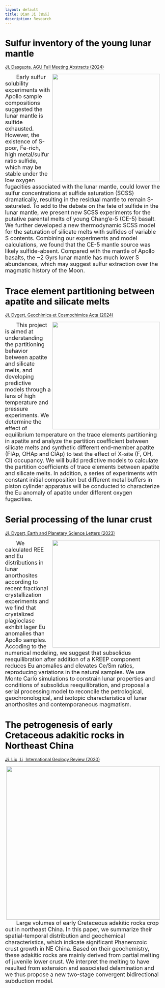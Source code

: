 ```yaml
---
layout: default
title: Dian Ji (吉点)
description: Research
---
```


# <span style="color:black">Sulfur inventory of the young lunar mantle</span>
 
 [**Ji**, Dasgupta, AGU Fall Meeting Abstracts (2024)](https://agu.confex.com/agu/agu24/meetingapp.cgi/Paper/1517917)
 
<img align="right" src="https://dian01811.github.io/files/SCSS.jpg" width="350"> 
  
<font size=4>&emsp;&emsp;Early sulfur solubility experiments with Apollo sample compositions suggested the lunar mantle is sulfide exhausted. However, the existence of S-poor, Fe-rich, high metal/sulfur ratio sulfide, which may be stable under the low oxygen fugacities associated with the lunar mantle, could lower the sulfur concentrations at sulfide saturation (SCSS) dramatically, resulting in the residual mantle to remain S-saturated. To add to the debate on the fate of sulfide in the lunar mantle, we present new SCSS experiments for the putative parental melts of young Chang’e-5 (CE-5) basalt. We further developed a new thermodynamic SCSS model for the saturation of silicate melts with sulfides of variable S contents. Combining our experiments and model calculations, we found that the CE-5 mantle source was likely sulfide-absent. Compared with the mantle of Apollo basalts, the ~2 Gyrs lunar mantle has much lower S abundances, which may suggest sulfur extraction over the magmatic history of the Moon.</font>

# <span style="color:black">Trace element partitioning between apatite and silicate melts</span>
 
 [**Ji**, Dygert, Geochimica et Cosmochimica Acta (2024)](https://doi.org/10.1016/j.gca.2023.11.004)
 
<img align="right" src="https://dian01811.github.io/files/Apt_model.jpg" width="350"> 
  
<font size=4>&emsp;&emsp;This project is aimed at understanding the partitioning behavior between apatite and silicate melts, and developing predictive models through a lens of high temperature and pressure experiments. We determine the effect of equilibrium temperature on the trace elements partitioning in apatite and analyze the partition coefficient between silicate melts and synthetic different end-member apatite (FlAp, OHAp and ClAp) to test the effect of X-site (F, OH, Cl) occupancy. We will build predictive models to calculate the partition coefficients of trace elements between apatite and silicate melts. In addition, a series of experiments with constant initial composition but different metal buffers in piston cylinder apparatus will be conducted to characterize the Eu anomaly of apatite under different oxygen fugacities.</font>

# <span style="color:black">Serial processing of the lunar crust</span>

[**Ji**, Dygert, Earth and Planetary Science Letters (2023)](https://doi.org/10.1016/j.epsl.2022.117958)
 
<img align="right" src="https://dian01811.github.io/files/Eu.jpg" width="350"> 
  
<font size=4>&emsp;&emsp;We calculated REE and Eu distributions in lunar anorthosites according to recent fractional crystallization experiments and we find that crystalized plagioclase exhibit lager Eu anomalies than Apollo samples. Accoding to the numerical modeling, we suggest that subsolidus reequilibration after addition of a KREEP component reduces Eu anomalies and elevates Ce/Sm ratios, reproducing variations in the natural samples. We use Monte Carlo simulations to constrain lunar properties and conditions of subsolidus reequilibration, and proposal a serial processing model to reconcile the petrological, geochronological, and isotopic characteristics of lunar anorthosites and contemporaneous magmatism. </font>


# <span style="color:black">The petrogenesis of early Cretaceous adakitic rocks in Northeast China</span>

[**Ji**, Liu, Li, International Geology Review (2020)](https://www.tandfonline.com/doi/full/10.1080/00206814.2019.1697968)

<img align="right" src="https://dian01811.github.io/files/adakite.jpg" width="500">
  
<font size=4>&emsp;&emsp;Large volumes of early Cretaceous adakitic rocks crop out in northeast China. In this paper, we summarize their spatial-temporal distribution and geochemical characteristics, which indicate significant Phanerozoic crust growth in NE China. Based on their geochemistry, these adakitic rocks are mainly derived from partial melting of juvenile lower crust. We interpret the melting to have resulted from extension and associated delamination and we thus propose a new two-stage convergent bidirectional subduction model.</font>

